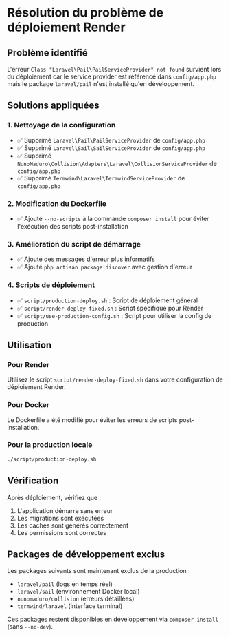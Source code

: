 # Résolution du problème de déploiement Render

## Problème identifié
L'erreur `Class "Laravel\Pail\PailServiceProvider" not found` survient lors du déploiement car le service provider est référencé dans `config/app.php` mais le package `laravel/pail` n'est installé qu'en développement.

## Solutions appliquées

### 1. Nettoyage de la configuration
- ✅ Supprimé `Laravel\Pail\PailServiceProvider` de `config/app.php`
- ✅ Supprimé `Laravel\Sail\SailServiceProvider` de `config/app.php`
- ✅ Supprimé `NunoMaduro\Collision\Adapters\Laravel\CollisionServiceProvider` de `config/app.php`
- ✅ Supprimé `Termwind\Laravel\TermwindServiceProvider` de `config/app.php`

### 2. Modification du Dockerfile
- ✅ Ajouté `--no-scripts` à la commande `composer install` pour éviter l'exécution des scripts post-installation

### 3. Amélioration du script de démarrage
- ✅ Ajouté des messages d'erreur plus informatifs
- ✅ Ajouté `php artisan package:discover` avec gestion d'erreur

### 4. Scripts de déploiement
- ✅ `script/production-deploy.sh` : Script de déploiement général
- ✅ `script/render-deploy-fixed.sh` : Script spécifique pour Render
- ✅ `script/use-production-config.sh` : Script pour utiliser la config de production

## Utilisation

### Pour Render
Utilisez le script `script/render-deploy-fixed.sh` dans votre configuration de déploiement Render.

### Pour Docker
Le Dockerfile a été modifié pour éviter les erreurs de scripts post-installation.

### Pour la production locale
```bash
./script/production-deploy.sh
```

## Vérification
Après déploiement, vérifiez que :
1. L'application démarre sans erreur
2. Les migrations sont exécutées
3. Les caches sont générés correctement
4. Les permissions sont correctes

## Packages de développement exclus
Les packages suivants sont maintenant exclus de la production :
- `laravel/pail` (logs en temps réel)
- `laravel/sail` (environnement Docker local)
- `nunomaduro/collision` (erreurs détaillées)
- `termwind/laravel` (interface terminal)

Ces packages restent disponibles en développement via `composer install` (sans `--no-dev`).
